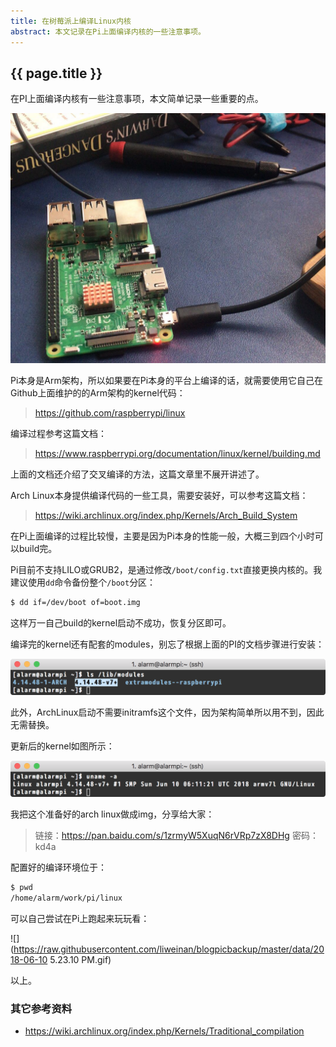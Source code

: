 ```yaml
---
title: 在树莓派上编译Linux内核
abstract: 本文记录在Pi上面编译内核的一些注意事项。
---
```


## {{ page.title }}

在PI上面编译内核有一些注意事项，本文简单记录一些重要的点。

![](https://raw.githubusercontent.com/liweinan/blogpicbackup/master/data/541528623162_.pic.ae55f79649f849c598af68be6459b945.jpg)

Pi本身是Arm架构，所以如果要在Pi本身的平台上编译的话，就需要使用它自己在Github上面维护的的Arm架构的kernel代码：

> https://github.com/raspberrypi/linux

编译过程参考这篇文档：

> https://www.raspberrypi.org/documentation/linux/kernel/building.md

上面的文档还介绍了交叉编译的方法，这篇文章里不展开讲述了。

Arch Linux本身提供编译代码的一些工具，需要安装好，可以参考这篇文档：

> https://wiki.archlinux.org/index.php/Kernels/Arch_Build_System

在Pi上面编译的过程比较慢，主要是因为Pi本身的性能一般，大概三到四个小时可以build完。

Pi目前不支持LILO或GRUB2，是通过修改`/boot/config.txt`直接更换内核的。我建议使用`dd`命令备份整个`/boot`分区：

```bash
$ dd if=/dev/boot of=boot.img
```

这样万一自己build的kernel启动不成功，恢复分区即可。

编译完的kernel还有配套的modules，别忘了根据上面的PI的文档步骤进行安装：

![](https://raw.githubusercontent.com/liweinan/blogpicbackup/master/data/iTerm2ScreenSnapz102.ef8971f595dd4da6a78ee28ea4a9ee74.png)

此外，ArchLinux启动不需要initramfs这个文件，因为架构简单所以用不到，因此无需替换。

更新后的kernel如图所示：

![](https://raw.githubusercontent.com/liweinan/blogpicbackup/master/data/iTerm2ScreenSnapz103.35fd5b0d815e455797b1a12dfdf0239f.png)

我把这个准备好的arch linux做成img，分享给大家：

> 链接：https://pan.baidu.com/s/1zrmyW5XuqN6rVRp7zX8DHg 密码：kd4a

配置好的编译环境位于：

```bash
$ pwd
/home/alarm/work/pi/linux
```

可以自己尝试在Pi上跑起来玩玩看：

![](https://raw.githubusercontent.com/liweinan/blogpicbackup/master/data/2018-06-10 5.23.10 PM.gif)

以上。

### 其它参考资料

- https://wiki.archlinux.org/index.php/Kernels/Traditional_compilation
